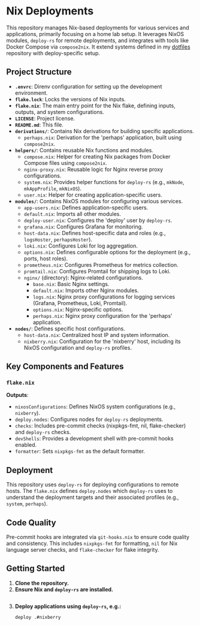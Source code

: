 # Nix Deployments

This repository manages Nix-based deployments for various services and applications, primarily focusing on a home lab setup. 
It leverages NixOS modules, `deploy-rs` for remote deployments, and integrates with tools like Docker Compose via `compose2nix`.
It extend systems defined in my [dotfiles](https://github.com/PieterPel/dotfiles) repository with deploy-specific setup.

## Project Structure

*   **`.envrc`**: Direnv configuration for setting up the development environment.
*   **`flake.lock`**: Locks the versions of Nix inputs.
*   **`flake.nix`**: The main entry point for the Nix flake, defining inputs, outputs, and system configurations.
*   **`LICENSE`**: Project license.
*   **`README.md`**: This file.
*   **`derivations/`**: Contains Nix derivations for building specific applications.
    *   `perhaps.nix`: Derivation for the 'perhaps' application, built using `compose2nix`.
*   **`helpers/`**: Contains reusable Nix functions and modules.
    *   `compose.nix`: Helper for creating Nix packages from Docker Compose files using `compose2nix`.
    *   `nginx-proxy.nix`: Reusable logic for Nginx reverse proxy configurations.
    *   `system.nix`: Provides helper functions for `deploy-rs` (e.g., `mkNode`, `mkAppProfile`, `mkNixOS`).
    *   `user.nix`: Helper for creating application-specific users.
*   **`modules/`**: Contains NixOS modules for configuring various services.
    *   `app-users.nix`: Defines application-specific users.
    *   `default.nix`: Imports all other modules.
    *   `deploy-user.nix`: Configures the 'deploy' user by `deploy-rs`.
    *   `grafana.nix`: Configures Grafana for monitoring.
    *   `host-data.nix`: Defines host-specific data and roles (e.g., `logsHoster`, `perhapsHoster`).
    *   `loki.nix`: Configures Loki for log aggregation.
    *   `options.nix`: Defines configurable options for the deployment (e.g., ports, host roles).
    *   `prometheus.nix`: Configures Prometheus for metrics collection.
    *   `promtail.nix`: Configures Promtail for shipping logs to Loki.
    *   `nginx/` (directory): Nginx-related configurations.
        *   `base.nix`: Basic Nginx settings.
        *   `default.nix`: Imports other Nginx modules.
        *   `logs.nix`: Nginx proxy configurations for logging services (Grafana, Prometheus, Loki, Promtail).
        *   `options.nix`: Nginx-specific options.
        *   `perhaps.nix`: Nginx proxy configuration for the 'perhaps' application.
*   **`nodes/`**: Defines specific host configurations.
    *   `host-data.nix`: Centralized host IP and system information.
    *   `nixberry.nix`: Configuration for the 'nixberry' host, including its NixOS configuration and `deploy-rs` profiles.

## Key Components and Features

### `flake.nix`
**Outputs**: 
*   `nixosConfigurations`: Defines NixOS system configurations (e.g., `nixberry`).
*   `deploy.nodes`: Configures nodes for `deploy-rs` deployments.
*   `checks`: Includes pre-commit checks (nixpkgs-fmt, nil, flake-checker) and `deploy-rs` checks.
*   `devShells`: Provides a development shell with pre-commit hooks enabled.
*   `formatter`: Sets `nixpkgs-fmt` as the default formatter.

## Deployment

This repository uses `deploy-rs` for deploying configurations to remote hosts. 
The `flake.nix` defines `deploy.nodes` which `deploy-rs` uses to understand the deployment targets and their associated profiles (e.g., `system`, `perhaps`).

## Code Quality

Pre-commit hooks are integrated via `git-hooks.nix` to ensure code quality and consistency. 
This includes `nixpkgs-fmt` for formatting, `nil` for Nix language server checks, and `flake-checker` for flake integrity.

## Getting Started

1.  **Clone the repository.**
2.  **Ensure Nix and `deploy-rs` are installed.**
    ```
4.  **Deploy applications using `deploy-rs`, e.g.:**
    ```bash
    deploy .#nixberry
    ```

